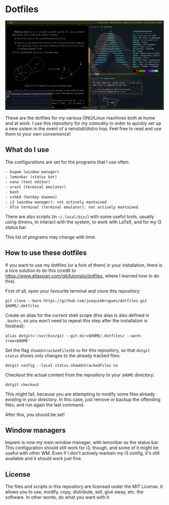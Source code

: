 # Dotfiles

![Screenshot of my desktop](https://github.com/joaquimbrugues/dotfiles/raw/master/screenshots/scrot-19-03-2020.png)

These are the dotfiles for my various GNU/Linux machines both at home and at work. I use this repository for my comodity in order to quickly set up a new sistem in the event of a reinstall/distro hop. Feel free to read and use them to your own convenience!

## What do I use

The configurations are set for the programs that I use often:

	- bspwm (window manager)
	- lemonbar (status bar)
	- nano (text editor)
	- urxvt (terminal emulator)
	- bash
	- sxhkd (hotkey daemon)
	- i3 (window manager): not actively mantained
	- Xfce terminal (terminal emulator): not actively mantained

There are also scripts (in `~/.local/bin/`) with some useful tools, usually using dmenu, to interact with the system, to work with LaTeX, and for my i3 status bar.

This list of programs may change with time.

## How to use these dotfiles

If you want to use my dotfiles (or a fork of them) in your installation, there is a nice solution to do this (credit to https://www.atlassian.com/git/tutorials/dotfiles, where I learned how to do this).

First of all, open your favourite terminal and clone this repository:

```
git clone --bare https://github.com/joaquimbrugues/dotfiles.git $HOME/.dotfiles
```

Create an alias for the current shell scope (this alias is also defined in `.bashrc`, so you won't need to repeat this step after the installation is finished):

```
alias dotgit='/usr/bin/git --git-dir=$HOME/.dotfiles/ --work-tree=$HOME'
```
Set the flag `showUntrackedFiles`to `no` for this repository, so that `dotgit status` shows only changes to the already tracked files:

```
dotgit config --local status.showUntrackedFiles no
```

Checkout the actual content from the repository to your `$HOME` directory:

```
dotgit checkout
```

This might fail, because you are attempting to modify some files already existing in your directory. In this case, just remove or backup the offending files, and run again the last command.

After this, you should be set!

## Window managers

bspwm is now my main window manager, with lemonbar as the status bar. This configuration should still work for i3, though, and some of it might be useful with other WM. Even if I don't actively mantain my i3 config, it's still available and it should work just fine.

## License

The files and scripts in this repository are licensed under the MIT License. It allows you to use, modify, copy, distribute, sell, give away, etc. the software. In other words, do what you want with it.
